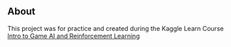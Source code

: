 ## About
This project was for practice and created during the Kaggle Learn Course [Intro to Game AI and Reinforcement Learning](https://www.kaggle.com/learn/intro-to-game-ai-and-reinforcement-learning)

